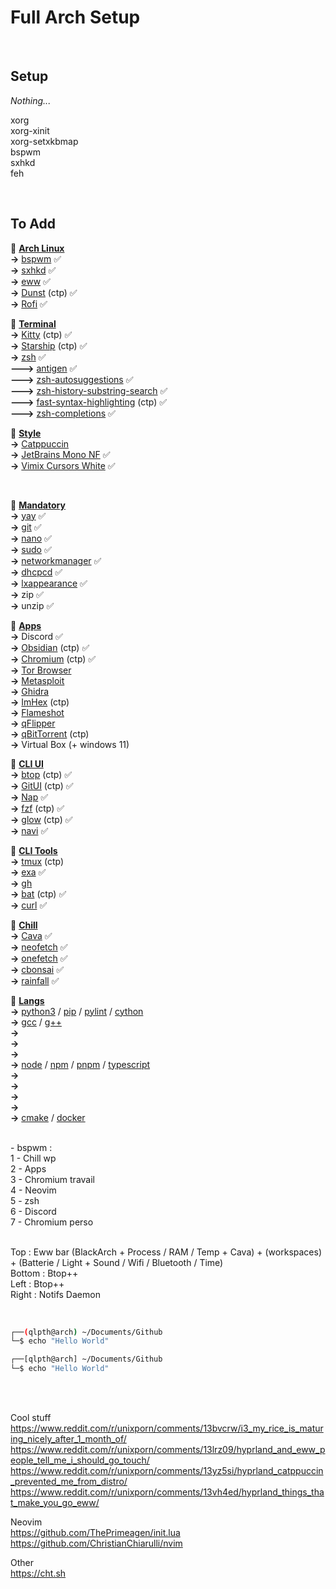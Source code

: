 # Full Arch Setup




<br>

## Setup

*Nothing...*



<!--xinput set-prop "ELAN0521:01 04F3:31B1 Touchpad" "libinput Tapping Enabled" 1<br>-->


<!--picom<br>-->
xorg<br>
xorg-xinit<br>
xorg-setxkbmap<br>
bspwm<br>
sxhkd<br>
feh<br>


<!--
✅
-->


<br>

## To Add

🔸 <u>**Arch Linux**</u><br>
**->** [bspwm](https://github.com/baskerville/bspwm) ✅<br>
**->** [sxhkd](https://github.com/baskerville/sxhkd) ✅<br>
**->** [eww](https://github.com/elkowar/eww) ✅<br>
**->** [Dunst](https://github.com/dunst-project/dunst) (ctp) ✅<br>
**->** [Rofi](https://github.com/davatorium/rofi) ✅<br>
<!--**->** [Thunar](https://github.com/xfce-mirror/thunar)<br>-->

🔸 <u>**Terminal**</u><br>
**->** [Kitty](https://github.com/kovidgoyal/kitty) (ctp) ✅<br>
**->** [Starship](https://github.com/starship/starship) (ctp) ✅<br>
**->** [zsh](https://github.com/zsh-users/zsh) ✅<br>
**--->** [antigen](https://github.com/zsh-users/antigen) ✅<br>
**--->** [zsh-autosuggestions](https://github.com/zsh-users/zsh-autosuggestions) ✅<br>
**--->** [zsh-history-substring-search](https://github.com/zsh-users/zsh-history-substring-search) ✅<br>
**--->** [fast-syntax-highlighting](https://github.com/zdharma-continuum/fast-syntax-highlighting) (ctp) ✅<br>
**--->** [zsh-completions](https://github.com/zsh-users/zsh-completions) ✅<br>

🔸 <u>**Style**</u><br>
**->** [Catppuccin](https://github.com/catppuccin)<br>
**->** [JetBrains Mono NF](https://github.com/ryanoasis/nerd-fonts) ✅<br>
**->** [Vimix Cursors White](https://github.com/vinceliuice/Vimix-cursors) ✅<br>
<!--**->** [Sweet](https://github.com/EliverLara/Sweet)<br>-->
<!--**->** [Candy Icons](https://github.com/EliverLara/candy-icons)<br>-->



<br>


🔹 <u>**Mandatory**</u><br>
**->** [yay](https://github.com/Jguer/yay) ✅<br>
**->** [git](https://github.com/git/git) ✅<br>
**->** [nano](https://github.com/madnight/nano) ✅<br>
**->** [sudo](https://github.com/sudo-project/sudo) ✅<br>
**->** [networkmanager](https://github.com/NetworkManager/NetworkManager) ✅<br>
**->** [dhcpcd](https://github.com/pelikan/dhcpd) ✅<br>
**->** [lxappearance](https://github.com/lxde/lxappearance) ✅<br>
**->** zip ✅<br>
**->** unzip ✅<br>


🔹 <u>**Apps**</u><br>
**->** Discord ✅<br>
**->** [Obsidian](https://github.com/obsidianmd/obsidian-releases) (ctp) ✅<br>
**->** [Chromium](https://github.com/chromium/chromium) (ctp) ✅<br>
**->** [Tor Browser](https://github.com/torproject/tor)<br>
**->** [Metasploit](https://github.com/rapid7/metasploit-framework)<br>
**->** [Ghidra](https://github.com/NationalSecurityAgency/ghidra)<br>
**->** [ImHex](https://github.com/WerWolv/ImHex) (ctp)<br>
**->** [Flameshot](https://github.com/flameshot-org/flameshot)<br>
**->** [qFlipper](https://github.com/flipperdevices/qFlipper)<br>
**->** [qBitTorrent](https://github.com/catppuccin/qbittorrent) (ctp)<br>
**->** Virtual Box (+ windows 11)<br>

🔹 <u>**CLI UI**</u><br>
**->** [btop](https://github.com/aristocratos/btop) (ctp) ✅<br>
**->** [GitUI](https://github.com/extrawurst/gitui) (ctp) ✅<br>
**->** [Nap](https://github.com/maaslalani/nap) ✅<br>
**->** [fzf](https://github.com/junegunn/fzf) (ctp) ✅<br>
**->** [glow](https://github.com/charmbracelet/glow) (ctp) ✅<br>
**->** [navi](https://github.com/denisidoro/navi) ✅<br>

🔹 <u>**CLI Tools**</u><br>
**->** [tmux](https://github.com/tmux/tmux/wiki) (ctp)<br>
**->** [exa](https://github.com/ogham/exa) ✅<br>
**->** [gh](https://github.com/cli/cli)<br>
**->** [bat](https://github.com/sharkdp/bat) (ctp) ✅<br>
**->** [curl](https://github.com/curl/curl) ✅<br>

🔹 <u>**Chill**</u><br>
**->** [Cava](https://github.com/karlstav/cava) ✅<br>
**->** [neofetch](https://github.com/dylanaraps/neofetch) ✅<br>
**->** [onefetch](https://github.com/o2sh/onefetch) ✅<br>
**->** [cbonsai](https://gitlab.com/jallbrit/cbonsai) ✅<br>
**->** [rainfall](https://github.com/alpin111/rainfall) ✅<br>

🔹 <u>**Langs**</u><br>
**->** <!-- Python / Cython / Mojo -->
[python3](https://github.com/python/cpython)
/ [pip](https://github.com/pypa/pip)
/ [pylint](https://github.com/pylint-dev/pylint)
/ [cython](https://github.com/cython/cython)<br>
**->** <!-- Carbon / C / C++ -->
[gcc](https://github.com/gcc-mirror/gcc)
/ [g++](https://github.com/gcc-mirror/gcc)<br>
**->** <br> <!-- Rust -->
**->** <br> <!-- Java -->
**->** <br> <!-- C# -->
**->** <!-- Javascript / Typescript -->
[node](https://github.com/nodejs/node)
/ [npm](https://github.com/npm/cli)
/ [pnpm](https://github.com/pnpm/pnpm)
/ [typescript](https://github.com/microsoft/TypeScript)<br>
**->** <br> <!-- PhP -->
**->** <br> <!-- Golang -->
**->** <br> <!-- Assembly -->
**->** <br> <!-- JVM / Erlang / LLVM / V8 -->
**->** <!-- Utils -->
[cmake](https://github.com/Kitware/CMake)
/ [docker](https://github.com/docker)<br>


<br>
- bspwm :<br>
1 - Chill wp<br>
2 - Apps<br>
3 - Chromium travail<br>
4 - Neovim<br>
5 - zsh<br>
6 - Discord<br>
7 - Chromium perso<br>


<br>


Top : Eww bar (BlackArch + Process / RAM / Temp + Cava) + (workspaces) + (Batterie / Light + Sound / Wifi / Bluetooth / Time)<br>
Bottom : Btop++<br>
Left : Btop++<br>
Right : Notifs Daemon<br>


<br>


```sh
┌──(qlpth@arch) ~/Documents/Github
└─$ echo "Hello World"

┌──[qlpth@arch] ~/Documents/Github
└─$ echo "Hello World"
```


<br>
<br>


Cool stuff<br>
https://www.reddit.com/r/unixporn/comments/13bvcrw/i3_my_rice_is_maturing_nicely_after_1_month_of/<br>
https://www.reddit.com/r/unixporn/comments/13lrz09/hyprland_and_eww_people_tell_me_i_should_go_touch/<br>
https://www.reddit.com/r/unixporn/comments/13yz5si/hyprland_catppuccin_prevented_me_from_distro/<br>
https://www.reddit.com/r/unixporn/comments/13vh4ed/hyprland_things_that_make_you_go_eww/<br>

Neovim<br>
https://github.com/ThePrimeagen/init.lua<br>
https://github.com/ChristianChiarulli/nvim<br>
<!-- copilot and nvim-web-devicons -->

Other<br>
https://cht.sh